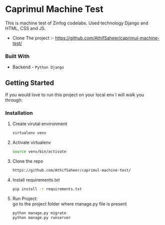 # Caprimul Machine Test
This is machine test of Zinfog codelabs. Used technology Django and HTML, CSS and JS.

- Clone The project :- https://github.com/AthifSaheer/caprimul-machine-test/

### Built With

* Backend - `Python Django`

<!-- GETTING STARTED -->
## Getting Started

If you would love to run this project on your local env I will walk you through:

### Installation

1. Create virutal environment
   ```sh
   virtualenv venv
   ```
   
2. Activate virtualenv
   ```sh
   source venv/bin/activate
   ```
   
3. Clone the repo
   ```sh
   https://github.com/AthifSaheer/caprimul-machine-test/
   ```
   
4. Install requirements.txt
   ```sh
   pip install -r requirements.txt
   ```
   
5. Run Project: <br>
   go to the project folder where manage.py file is present
   ```sh
   python manage.py migrate
   python manage.py runserver
   ```
